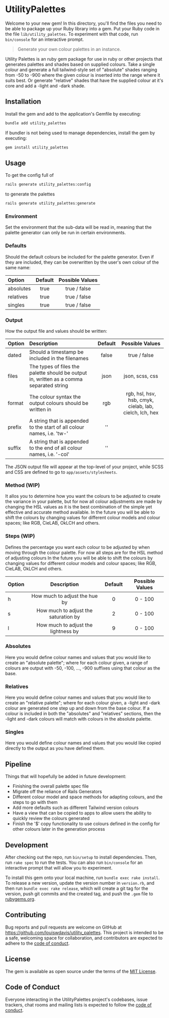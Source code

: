 # UtilityPalettes

Welcome to your new gem! In this directory, you'll find the files you need to be able to package up your Ruby library into a gem. Put your Ruby code in the file `lib/utility_palettes`. To experiment with that code, run `bin/console` for an interactive prompt.

> Generate your own colour palettes in an instance.

Utility Palettes is an ruby gem package for use in ruby or other projects that generates palettes and shades based on supplied colours.
Take a single colour and generate a full tailwind-style set of "absolute" shades ranging from -50 to -900 where the given colour is inserted into the range where it suits best.
Or generate "relative" shades that have the supplied colour at it's core and add a -light and -dark shade.

## Installation

Install the gem and add to the application's Gemfile by executing:

```bash
bundle add utility_palettes
```

If bundler is not being used to manage dependencies, install the gem by executing:

```bash
gem install utility_palettes
```

## Usage

To get the config full of

```bash
rails generate utility_palettes:config
```

to generate the palettes

```bash
rails generate utility_palettes:generate
```

### Environment

Set the environment that the sub-data will be read in, meaning that the palette generator can only be run in certain environments.

### Defaults

Should the default colours be included for the palette generator. Even if they are included, they can be overwritten by the user's own colour of the same name:

| Option     | Default | Possible Values |
| :--------- | :-----: | :-------------: |
| absolutes  | true    | true / false    |
| relatives  | true    | true / false    |
| singles    | true    | true / false    |

### Output

How the output file and values should be written:

| Option  | Description                                                                             | Default | Possible Values                                         |
| :------ | :-------------------------------------------------------------------------------------- | :-----: | :-----------------------------------------------------: |
| dated   | Should a timestamp be included in the filenames                                         | false   | true / false                                            |
| files   | The types of files the palette should be output in, written as a comma separated string | json    | json, scss, css                                         |
| format  | The colour syntax the output colours should be written in                               | rgb     | rgb, hsl, hsv, hsb, cmyk, cielab, lab, cielch, lch, hex |
| prefix  | A string that is appended to the start of all colour names, i.e. 'tw-'                  | ''      | <any string>                                            |
| suffix  | A string that is appended to the end of all colour names, i.e. '-col'                   | ''      | <any string>                                            |

The JSON output file will appear at the top-level of your project, while SCSS and CSS are defined to go to `app/assets/stylesheets`.

### Method (WIP)

It allos you to determine how you want the colours to be adjusted to create the variance in your palette, but for now all colour adjustments are made by changing the HSL values as it is the best combination of the simple yet effective and accurate method available.
In the future you will be able to shift the colours by changing values for different colour models and colour spaces; like RGB, CieLAB, OkLCH and others.

### Steps (WIP)

Defines the percentage you want each colour to be adjusted by when moving through the colour palette. For now all steps are for the HSL method of adjusting colours
In the future you will be able to shift the colours by changing values for different colour models and colour spaces; like RGB, CieLAB, OkLCH and others.

| Option  | Description                          | Default | Possible Values |
| :------ | :----------------------------------: | :-----: | :-------------: |
| h       | How much to adjust the hue by        | 0       | 0 - 100         |
| s       | How much to adjust the saturation by | 2       | 0 - 100         |
| l       | How much to adjust the lightness by  | 9       | 0 - 100         |

### Absolutes

Here you would define colour names and values that you would like to create an "absolute palette"; where for each colour given, a range of colours are output with -50, -100, ..., -900 suffixes using that colour as the base.

### Relatives

Here you would define colour names and values that you would like to create an "relative palette"; where for each colour given, a -light and -dark colour are generated one step up and down from the base colour.
If a colour is included in both the "absolutes" and "relatives" sections, then the -light and -dark colours will match with colours in the absolute palette.

### Singles

Here you would define colour names and values that you would like copied directly to the output as you have defined them.

## Pipeline

Things that will hopefully be added in future development:

- Finishing the overall palette spec file
- Migrate off the reliance of Rails Generators
- Different colour model and space methods for adapting colours, and the steps to go with them
- Add more defaults such as different Tailwind version colours
- Have a view that can be copied to apps to allow users the ability to quickly review the colours generated
- Finish the '$' copy functionality to use colours defined in the config for other colours later in the generation process

## Development

After checking out the repo, run `bin/setup` to install dependencies. Then, run `rake spec` to run the tests. You can also run `bin/console` for an interactive prompt that will allow you to experiment.

To install this gem onto your local machine, run `bundle exec rake install`. To release a new version, update the version number in `version.rb`, and then run `bundle exec rake release`, which will create a git tag for the version, push git commits and the created tag, and push the `.gem` file to [rubygems.org](https://rubygems.org).

## Contributing

Bug reports and pull requests are welcome on GitHub at <https://github.com/louiswdavis/utility_palettes>. This project is intended to be a safe, welcoming space for collaboration, and contributors are expected to adhere to the [code of conduct](https://github.com/louiswdavis/utility_palettes/blob/master/CODE_OF_CONDUCT.md).

## License

The gem is available as open source under the terms of the [MIT License](https://opensource.org/licenses/MIT).

## Code of Conduct

Everyone interacting in the UtilityPalettes project's codebases, issue trackers, chat rooms and mailing lists is expected to follow the [code of conduct](https://github.com/louiswdavis/utility_palettes/blob/master/CODE_OF_CONDUCT.md).

